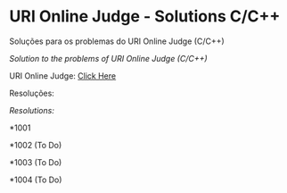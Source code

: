 # URI Online Judge - Solutions C/C++

Soluções para os problemas do URI Online Judge  (C/C++)

_Solution to the problems of URI Online Judge (C/C++)_

URI Online Judge:
[Click Here](https://www.urionlinejudge.com.br/)

Resoluções:

_Resolutions:_

*1001

*1002 (To Do)

*1003 (To Do)

*1004 (To Do)
